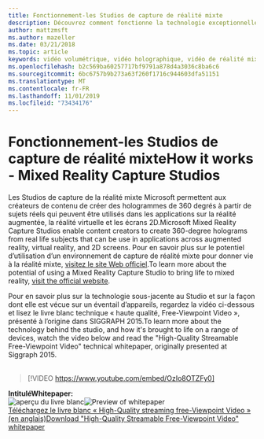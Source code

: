 ```yaml
---
title: Fonctionnement-les Studios de capture de réalité mixte
description: Découvrez comment fonctionne la technologie exceptionnelle sous-jacente à la capture vidéo holographique de 360 degrés de Microsoft.
author: mattzmsft
ms.author: mazeller
ms.date: 03/21/2018
ms.topic: article
keywords: vidéo volumétrique, vidéo holographique, vidéo de réalité mixte, hologramme
ms.openlocfilehash: b2c569ba60257717bf9791a878d4a3036c8ba6c6
ms.sourcegitcommit: 6bc6757b9b273a63f260f1716c944603dfa51151
ms.translationtype: MT
ms.contentlocale: fr-FR
ms.lasthandoff: 11/01/2019
ms.locfileid: "73434176"
---
```

# <a name="how-it-works---mixed-reality-capture-studios"></a><span data-ttu-id="d9299-104">Fonctionnement-les Studios de capture de réalité mixte</span><span class="sxs-lookup"><span data-stu-id="d9299-104">How it works - Mixed Reality Capture Studios</span></span>

<span data-ttu-id="d9299-105">Les Studios de capture de la réalité mixte Microsoft permettent aux créateurs de contenu de créer des hologrammes de 360 degrés à partir de sujets réels qui peuvent être utilisés dans les applications sur la réalité augmentée, la réalité virtuelle et les écrans 2D.</span><span class="sxs-lookup"><span data-stu-id="d9299-105">Microsoft Mixed Reality Capture Studios enable content creators to create 360-degree holograms from real life subjects that can be use in applications across augmented reality, virtual reality, and 2D screens.</span></span> <span data-ttu-id="d9299-106">Pour en savoir plus sur le potentiel d’utilisation d’un environnement de capture de réalité mixte pour donner vie à la réalité mixte, [visitez le site Web officiel](https://www.microsoft.com//mixed-reality/capture-studios).</span><span class="sxs-lookup"><span data-stu-id="d9299-106">To learn more about the potential of using a Mixed Reality Capture Studio to bring life to mixed reality, [visit the official website](https://www.microsoft.com//mixed-reality/capture-studios).</span></span>

<span data-ttu-id="d9299-107">Pour en savoir plus sur la technologie sous-jacente au Studio et sur la façon dont elle est vécue sur un éventail d’appareils, regardez la vidéo ci-dessous et lisez le livre blanc technique « haute qualité, Free-Viewpoint Video », présenté à l’origine dans SIGGRAPH 2015.</span><span class="sxs-lookup"><span data-stu-id="d9299-107">To learn more about the technology behind the studio, and how it's brought to life on a range of devices, watch the video below and read the "High-Quality Streamable Free-Viewpoint Video" technical whitepaper, originally presented at Siggraph 2015.</span></span>
<br>
<br>
>[!VIDEO https://www.youtube.com/embed/OzIo8OTZFy0]


<span data-ttu-id="d9299-108">**Intitulé**</span><span class="sxs-lookup"><span data-stu-id="d9299-108">**Whitepaper:**</span></span><br>
<span data-ttu-id="d9299-109">![aperçu du livre blanc](images/siggraph-whitepaper-thumb-200px.png)</span><span class="sxs-lookup"><span data-stu-id="d9299-109">![Preview of whitepaper](images/siggraph-whitepaper-thumb-200px.png)</span></span><br>
[<span data-ttu-id="d9299-110">Téléchargez le livre blanc « High-Quality streaming free-Viewpoint Video » (en anglais)</span><span class="sxs-lookup"><span data-stu-id="d9299-110">Download "High-Quality Streamable Free-Viewpoint Video" whitepaper</span></span>](images/high-quality-streamable-free-viewpoint-video.pdf)

